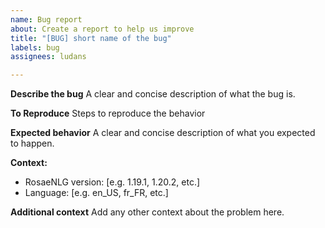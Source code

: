 ```yaml
---
name: Bug report
about: Create a report to help us improve
title: "[BUG] short name of the bug"
labels: bug
assignees: ludans

---
```


**Describe the bug**
A clear and concise description of what the bug is.

**To Reproduce**
Steps to reproduce the behavior

**Expected behavior**
A clear and concise description of what you expected to happen.

**Context:**
 - RosaeNLG version: [e.g. 1.19.1, 1.20.2, etc.]
 - Language: [e.g. en_US, fr_FR, etc.]
 
**Additional context**
Add any other context about the problem here.

